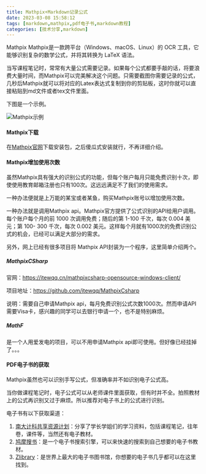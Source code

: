 ```yaml
---
title: Mathpix+Markdown记录公式
date: 2023-03-08 15:58:12
tags: [markdown,mathpix,pdf电子书,markdown教程]
categories: [技术分享,markdown]
---
```



Mathpix Mathpix是一款跨平台（Windows、macOS、Linux）的 OCR 工具，它能够识别复杂的数学公式，并将其转换为 LaTeX 语法。

当写课程笔记时，常常有大量公式需要记录。如果每个公式都要手敲的话，将要浪费大量时间，而Mathpix可以完美解决这个问题。只需要截图你需要记录的公式，几秒后Mathpix就可以将对应的Latex表达式复制到你的剪贴板，这时你就可以直接粘贴到md文件或者tex文件里面。
<!-- more -->
下图是一个示例。

![Mathpix示例](https://kangkang-picbed.oss-cn-hangzhou.aliyuncs.com/img/share_skills/mathpix.gif)



#### Mathpix下载

在[Mathpix官网](https://mathpix.com)下载安装包，之后傻瓜式安装就行，不再详细介绍。

#### Mathpix增加使用次数

虽然Mathpix具有强大的识别公式的功能，但每个账户每月只能免费识别十次，即使使用教育邮箱注册也只有100次。这远远满足不了我们的使用需求。

一种办法便就是上万能的某宝或者某鱼，购买Mathpix账号以增加使用次数。

一种办法就是调用Mathpix api。Mathpix官方提供了公式识别的API给用户调用。每个账户每个月的前 1000 次调用免费；随后的第 1-100 千次，每次 0.004 美元；第 100- 300 千次，每次 0.002 美元。这样每个月就有1000次的免费识别公式的机会，已经可以满足大部分的需求。

另外，网上已经有很多项目将 Mathpix API封装为一个程序，这里简单介绍两个。

##### MathpixCSharp

官网：https://itewqq.cn/mathpixcsharp-opensource-windows-client/

项目地址：https://github.com/itewqq/MathpixCsharp

说明：需要自己申请Mathpix api，每月免费识别公式次数1000次。然而申请API需要Visa卡，感兴趣的同学可以去银行申请一个，也不是特别麻烦。

##### MathF

是一个人用爱发电的项目，可以不用申请Mathpix api即可使用。但好像已经挂掉了。。。

#### PDF电子书的获取

Mathpix虽然也可以识别手写公式，但准确率并不如识别电子公式高。

当你做课程笔记时，电子公式可以从老师课件里面获取，但有时并不全。拍照教材上的公式再识别又过于麻烦。所以推荐对电子书上的公式进行识别。

电子书有以下获取渠道：

1. [南大计科共享资源计划](https://box.nju.edu.cn/d/ef8c112b1dfa422cb930/)：分享了学长学姐们的学习资料，包括课程笔记，往年卷，课件等，当然还有电子教材。
2. [鸠摩搜书](https://www.jiumosearch.com/)：是一个电子书搜索引擎，可以来快速的搜索到自己想要的电子书教材。
3. [Zlibrary](https://zh.z-lib.org/)：是世界上最大的电子书图书馆，你想要的电子书几乎都可以在这里找到。

